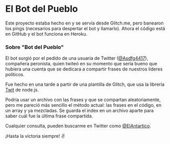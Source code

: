 # El Bot del Pueblo

Este proyecto estaba hecho en y se servía desde Glitch.me, pero banearon los pings (necesarios para despertar el bot y llamarlo).
Ahora el código está en GitHub y el bot funciona en Heroku.

### Sobre "Bot del Pueblo"
El bot surgió por el pedido de una usuaria de Twitter ([@Asdfg4417](https://twitter.com/Asdfg4417)), compañera peronista, quien twiteó en su momento que sería bueno que hubiera una cuenta que se dedicara a compartir frases de nuestros líderes políticos.

Fue hecho en una tarde a partir de una plantilla de Glitch, que usa la librería [Twit](https://github.com/ttezel/twit) de node.js.

Podría usar un archivo con las frases y que se compartan aleatoriamente, pero me pareció más sencillo el método actual: las frases en el código, en un array y ya mezcladas. Se guarda el index en un archivo aparte para saber cuál fue la última frase compartida.

Cualquier consulta, pueden buscarme en Twitter como [@ElAntartico](https://twitter.com/ElAntartico).

¡Hasta la victoria siempre! ✌
